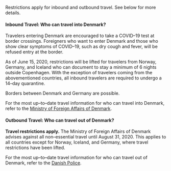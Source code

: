 Restrictions apply for inbound and outbound travel. See below for more details.

#### Inbound Travel: Who can travel into Denmark?

Travelers entering Denmark are encouraged to take a COVID–19 test at border crossings. Foreigners who want to enter Denmark and those who show clear symptoms of COVID–19, such as dry cough and fever, will be refused entry at the border. 

As of June 15, 2020, restrictions will be lifted for travelers from Norway, Germany, and Iceland who can document to stay a minimum of 6 nights outside Copenhagen. With the exception of travelers coming from the abovementioned countries, all inbound travelers are required to undergo a 14–day quarantine. 

Borders between Denmark and Germany are possible.

For the most up–to–date travel information for who can travel into Denmark, refer to the [Ministry of Foreign Affairs of Denmark](https://um.dk/en/).

#### Outbound Travel: Who can travel out of Denmark?

**Travel restrictions apply.** The Ministry of Foreign Affairs of Denmark advises against all non–essential travel until August 31, 2020. This applies to all countries except for Norway, Iceland, and Germany, where travel restrictions have been lifted.

For the most up–to–date travel information for who can travel out of Denmark, refer to the [Danish Police](https://politi.dk/en/coronavirus-in-denmark).
